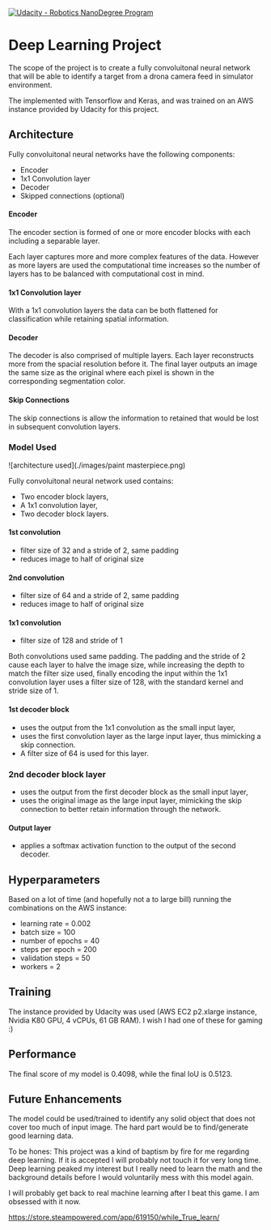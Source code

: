 [![Udacity - Robotics NanoDegree Program](https://s3-us-west-1.amazonaws.com/udacity-robotics/Extra+Images/RoboND_flag.png)](https://www.udacity.com/robotics)

# Deep Learning Project #


The scope of the project is to create a fully convoluitonal neural network that will be able to identify a target from a drona camera feed in simulator environment.

The implemented with Tensorflow and Keras, and was trained on an AWS instance provided by Udacity for this project.
   

## Architecture

Fully convoluitonal neural networks have the following components:

* Encoder
* 1x1 Convolution layer 
* Decoder
* Skipped connections (optional)

#### Encoder
The encoder section is formed of one or more encoder blocks with each including a separable layer.

Each layer captures more and more complex features of the data. However as more layers are used the computational time increases so the number of layers has to be balanced with computational cost in mind. 

#### 1x1 Convolution layer

With a 1x1 convolution layers the data can be both flattened for classification while retaining spatial information.

#### Decoder

The decoder is also comprised of multiple layers. Each layer reconstructs more from the spacial resolution before it. The final layer outputs an image the same size as the original where each pixel is shown in the corresponding segmentation color.
 
#### Skip Connections

The skip connections is allow the information to retained that would be lost in subsequent convolution layers.


### Model Used

![architecture used](./images/paint masterpiece.png)

Fully convoluitonal neural network used contains:
- Two encoder block layers, 
- A 1x1 convolution layer, 
- Two decoder block layers.

#### 1st convolution 
* filter size of 32 and a stride of 2, same padding
* reduces image to half of original size 

#### 2nd convolution 
* filter size of 64 and a stride of 2, same padding
* reduces image to half of original size

#### 1x1 convolution
* filter size of 128 and stride of 1
 
 Both convolutions used same padding. The padding and the stride of 2 cause each layer to halve the image size, while increasing the depth to match the filter size used, finally encoding the input within the 1x1 convolution layer uses a filter size of 128, with the standard kernel and stride size of 1.

#### 1st decoder block
 
* uses the output from the 1x1 convolution as the small input layer, 
* uses the first convolution layer as the large input layer, thus mimicking a skip connection. 
* A filter size of 64 is used for this layer.

### 2nd decoder block layer 
* uses the output from the first decoder block as the small input layer, 
* uses the original image as the large input layer, mimicking the skip connection to better retain information through the network.
 
#### Output layer
* applies a softmax activation function to the output of the second decoder.

## Hyperparameters

Based on a lot of time (and hopefully not a to large bill) running the combinations on the AWS instance:

* learning rate = 0.002
* batch size = 100
* number of epochs = 40
* steps per epoch = 200
* validation steps = 50
* workers = 2

## Training

The instance provided by Udacity was used (AWS EC2 p2.xlarge instance, Nvidia K80 GPU, 4 vCPUs, 61 GB RAM). I wish I had one of these for gaming :)

## Performance

The final score of my model is 0.4098, while the final IoU is 0.5123.


## Future Enhancements

The model could be used/trained to identify any solid object that does not cover too much of input image. The hard part would be to find/generate good learning data.

To be hones:
This project was a kind of baptism by fire for me regarding deep learning. If it is accepted I will probably not touch it for very long time. Deep learning peaked my interest but I really need to learn the math and the background details before I would voluntarily mess with this model again.

I will probably get back to real machine learning after I beat this game. I am obsessed with it now.

https://store.steampowered.com/app/619150/while_True_learn/

